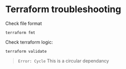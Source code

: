 Terraform troubleshooting
===============================================

Check file format
```
terraform fmt
```

Check terraform logic:
```
terraform validate
```

> ```Error: Cycle```
This is a circular dependancy
